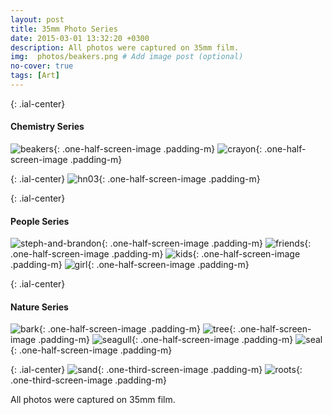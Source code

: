 ```yaml
---
layout: post
title: 35mm Photo Series
date: 2015-03-01 13:32:20 +0300
description: All photos were captured on 35mm film.
img:  photos/beakers.png # Add image post (optional)
no-cover: true
tags: [Art]
---
```


{: .ial-center}
#### Chemistry Series
![beakers]({{site.baseurl}}/assets/img/photos/beakers.png){: .one-half-screen-image .padding-m}
![crayon]({{site.baseurl}}/assets/img/photos/crayon.png){: .one-half-screen-image .padding-m}

{: .ial-center}
![hn03]({{site.baseurl}}/assets/img/photos/hn03.png){: .one-half-screen-image .padding-m}

{: .ial-center}
#### People Series

![steph-and-brandon]({{site.baseurl}}/assets/img/photos/steph-and-brandon.png){: .one-half-screen-image .padding-m}
![friends]({{site.baseurl}}/assets/img/photos/friends.png){: .one-half-screen-image .padding-m}
![kids]({{site.baseurl}}/assets/img/photos/kids.png){: .one-half-screen-image .padding-m}
![girl]({{site.baseurl}}/assets/img/photos/girl.png){: .one-half-screen-image .padding-m}


{: .ial-center}
#### Nature Series
![bark]({{site.baseurl}}/assets/img/photos/bark.png){: .one-half-screen-image .padding-m}
![tree]({{site.baseurl}}/assets/img/photos/tree.png){: .one-half-screen-image .padding-m}
![seagull]({{site.baseurl}}/assets/img/photos/seagull.png){: .one-half-screen-image .padding-m}
![seal]({{site.baseurl}}/assets/img/photos/seal.png){: .one-half-screen-image .padding-m}

{: .ial-center}
![sand]({{site.baseurl}}/assets/img/photos/sand.png){: .one-third-screen-image .padding-m}
![roots]({{site.baseurl}}/assets/img/photos/roots.png){: .one-third-screen-image .padding-m}

All photos were captured on 35mm film.
